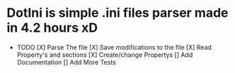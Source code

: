 # DotIni is simple .ini files parser made in 4.2 hours xD

* TODO 
[X] Parse The file
[X] Save modifications to the file
[X] Read Property's and sections
[X] Create/change Propertys
[] Add Documentation
[] Add More Tests